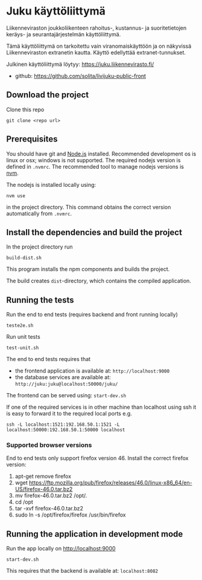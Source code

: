 Juku käyttöliittymä
===================

Liikenneviraston joukkoliikenteen rahoitus-, kustannus- ja suoritetietojen keräys- ja seurantajärjestelmän käyttöliittymä.

Tämä käyttöliittymä on tarkoitettu vain viranomaiskäyttöön ja on näkyvissä Liikenneviraston extranetin kautta.
Käyttö edellyttää extranet-tunnukset.

Julkinen käyttöliittymä löytyy: https://juku.liikennevirasto.fi/ 
- github: https://github.com/solita/livijuku-public-front

Download the project
--------------------

Clone this repo

    git clone <repo url>

Prerequisites
-------------

You should have git and [Node.js](nodejs) installed. Recommended development os is linux or osx; windows is not supported.
The required nodejs version is defined in `.nvmrc`. 
The recommended tool to manage nodejs versions is [nvm].

The nodejs is installed locally using:

    nvm use

in the project directory. This command obtains the correct version automatically from `.nvmrc`.

Install the dependencies and build the project
------------------------

In the project directory run

    build-dist.sh

This program installs the npm components and builds the project. 

The build creates `dist`-directory, which contains the compiled application.


Running the tests
-------------

Run the end to end tests (requires backend and front running locally)

    teste2e.sh

Run unit tests

    test-unit.sh
    
The end to end tests requires that
 - the frontend application is available at: `http://localhost:9000` 
 - the database services are available at: `http://juku:juku@localhost:50000/juku/`

The frontend can be served using: `start-dev.sh`

If one of the required services is in other machine than localhost 
using ssh it is easy to forward it to the required local ports e.g. 

    ssh -L localhost:1521:192.168.50.1:1521 -L localhost:50000:192.168.50.1:50000 localhost

### Supported browser versions

End to end tests only support firefox version 46. Install the correct firefox version:
 1. apt-get remove firefox
 2. wget https://ftp.mozilla.org/pub/firefox/releases/46.0/linux-x86_64/en-US/firefox-46.0.tar.bz2
 3. mv firefox-46.0.tar.bz2 /opt/.
 4. cd /opt
 5. tar -xvf firefox-46.0.tar.bz2
 6. sudo ln -s /opt/firefox/firefox /usr/bin/firefox

Running the application in development mode
---------------

Run the app locally on [http://localhost:9000](http://localhost:9000)

    start-dev.sh

This requires that the backend is available at: `localhost:8082`

[nvm]: https://github.com/creationix/nvm
[nodejs]: http://nodejs.org/
